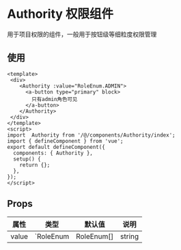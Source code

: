 # Authority 权限组件

用于项目权限的组件，一般用于按钮级等细粒度权限管理

## 使用

```vue
<template>
 <div>
    <Authority :value="RoleEnum.ADMIN">
      <a-button type="primary" block>
        只有admin角色可见
      </a-button>
    </Authority>
 </div>
</template>
<script>
import  Authority from '/@/components/Authority/index';
import { defineComponent } from 'vue';
export default defineComponent({
  components: { Authority },
  setup() {
    return {};
  },
});
</script>
```

## Props

| 属性     | 类型                   | 默认值            | 说明                                                         |
| -------- | ---------------------- | ----------------- | ------------------------------------------------------------ |
| value    | `RoleEnum | RoleEnum[] |string |string[]` | -                 | 角色信息或者权限编码。会自动区分权限模式
